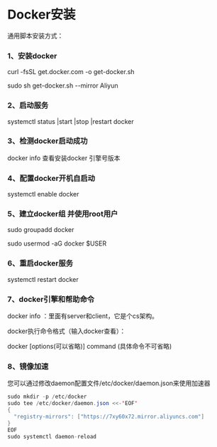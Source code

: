 # Docker安装

通用脚本安装方式：

### 1、安装docker

curl -fsSL get.docker.com -o get-docker.sh

sudo sh get-docker.sh --mirror Aliyun

### 2、启动服务

systemctl status |start |stop |restart docker

### 3、检测docker启动成功

docker info 查看安装docker 引擎号版本

### 4、配置docker开机自启动

systemctl enable docker

### 5、建立docker组 并使用root用户

sudo groupadd docker

sudo usermod -aG docker $USER

### 6、重启docker服务

systemctl restart docker

### 7、docker引擎和帮助命令

docker info ：里面有server和client，它是个cs架构。

docker执行命令格式（输入docker查看）：

docker [options(可以省略)] command (具体命令不可省略)

### 8、镜像加速

您可以通过修改daemon配置文件/etc/docker/daemon.json来使用加速器

```java
sudo mkdir -p /etc/docker
sudo tee /etc/docker/daemon.json <<-'EOF'
{
  "registry-mirrors": ["https://7xy60x72.mirror.aliyuncs.com"]
}
EOF
sudo systemctl daemon-reload
 
```





